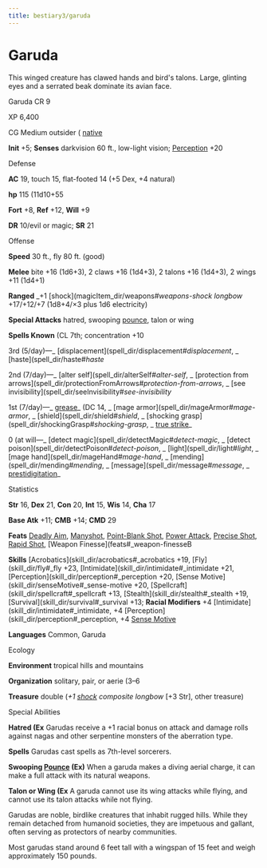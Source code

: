 ```yaml
---
title: bestiary3/garuda
---
```

# Garuda

This winged creature has clawed hands and bird's talons. Large, glinting eyes and a serrated beak dominate its avian face.

Garuda CR 9

XP 6,400

CG Medium outsider ( [native](monster_dir/creatureTypes#_native-subtype)

**Init** +5; **Senses** darkvision 60 ft., low-light vision; [Perception](skill_dir/perception#_perception) +20

Defense

**AC** 19, touch 15, flat-footed 14 (+5 Dex, +4 natural)

**hp** 115 (11d10+55

**Fort** +8, **Ref** +12, **Will** +9

**DR** 10/evil or magic; **SR** 21

Offense

**Speed** 30 ft., fly 80 ft. (good)

**Melee** bite +16 (1d6+3), 2 claws +16 (1d4+3), 2 talons +16 (1d4+3), 2 wings +11 (1d4+1)

**Ranged** _+1 [shock](magicItem_dir/weapons#_weapons-shock longbow_ +17/+12/+7 (1d8+4/×3 plus 1d6 electricity)

**Special Attacks** hatred, swooping [pounce](monster_dir/universalMonsterRules#_pounce), talon or wing

**Spells Known** (CL 7th; concentration +10

3rd (5/day)—_ [displacement](spell_dir/displacement#_displacement_, _ [haste](spell_dir/haste#_haste_

2nd (7/day)—_ [alter self](spell_dir/alterSelf#_alter-self_, _ [protection from arrows](spell_dir/protectionFromArrows#_protection-from-arrows_, _ [see invisibility](spell_dir/seeInvisibility#_see-invisibility_

1st (7/day)—_ [grease](spell_dir/grease#_grease)_ (DC 14, _ [mage armor](spell_dir/mageArmor#_mage-armor_, _ [shield](spell_dir/shield#_shield_, _ [shocking grasp](spell_dir/shockingGrasp#_shocking-grasp_, _ [true strike](spell_dir/trueStrike#_true-strike)_

0 (at will—_ [detect magic](spell_dir/detectMagic#_detect-magic_, _ [detect poison](spell_dir/detectPoison#_detect-poison_, _ [light](spell_dir/light#_light_, _ [mage hand](spell_dir/mageHand#_mage-hand_, _ [mending](spell_dir/mending#_mending_, _ [message](spell_dir/message#_message_, _ [prestidigitation](spell_dir/prestidigitation#_prestidigitation)_

Statistics

**Str** 16, **Dex** 21, **Con** 20, **Int** 15, **Wis** 14, **Cha** 17

**Base Atk** +11; **CMB** +14; **CMD** 29

**Feats** [Deadly Aim](feats#_deadly-aim), [Manyshot](feats#_manyshot), [Point-Blank Shot](feats#_point-blank-shot), [Power Attack](feats#_power-attack), [Precise Shot](feats#_precise-shot), [Rapid Shot](feats#_rapid-shot), [Weapon Finesse](feats#_weapon-finesseB

**Skills** [Acrobatics](skill_dir/acrobatics#_acrobatics +19, [Fly](skill_dir/fly#_fly +23, [Intimidate](skill_dir/intimidate#_intimidate +21, [Perception](skill_dir/perception#_perception +20, [Sense Motive](skill_dir/senseMotive#_sense-motive +20, [Spellcraft](skill_dir/spellcraft#_spellcraft +13, [Stealth](skill_dir/stealth#_stealth +19, [Survival](skill_dir/survival#_survival +13; **Racial Modifiers** +4 [Intimidate](skill_dir/intimidate#_intimidate, +4 [Perception](skill_dir/perception#_perception, +4 [Sense Motive](skill_dir/senseMotive#_sense-motive)

**Languages** Common, Garuda

Ecology

**Environment** tropical hills and mountains

**Organization** solitary, pair, or aerie (3–6

**Treasure** double (_+1 [shock](magicItem_dir/weapons#_weapons-shock) composite longbow_ [+3 Str], other treasure)

Special Abilities

**Hatred (Ex** Garudas receive a +1 racial bonus on attack and damage rolls against nagas and other serpentine monsters of the aberration type.

**Spells** Garudas cast spells as 7th-level sorcerers.

**Swooping [Pounce](monster_dir/universalMonsterRules#_pounce) (Ex)** When a garuda makes a diving aerial charge, it can make a full attack with its natural weapons.

**Talon or Wing (Ex** A garuda cannot use its wing attacks while flying, and cannot use its talon attacks while not flying.

Garudas are noble, birdlike creatures that inhabit rugged hills. While they remain detached from humanoid societies, they are impetuous and gallant, often serving as protectors of nearby communities.

Most garudas stand around 6 feet tall with a wingspan of 15 feet and weigh approximately 150 pounds.

